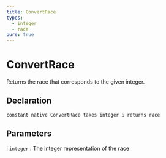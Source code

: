 ```yaml
---
title: ConvertRace
types:
  - integer
  - race
pure: true
---
```


# ConvertRace
Returns the race that corresponds to the given integer.

## Declaration

```jass
constant native ConvertRace takes integer i returns race
```

## Parameters
i `integer`
: The integer representation of the race
